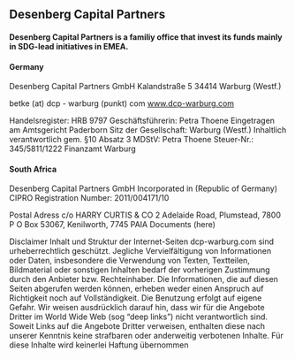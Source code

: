 ## Desenberg Capital Partners 
#### Desenberg Capital Partners is a familiy office that invest its funds mainly in SDG-lead initiatives in EMEA.

#### Germany
Desenberg Capital Partners GmbH 
Kalandstraße 5
34414 Warburg (Westf.)

betke (at) dcp - warburg (punkt) com
www.dcp-warburg.com

Handelsregister: HRB 9797
Geschäftsführerin: Petra Thoene
Eingetragen am Amtsgericht Paderborn
Sitz der Gesellschaft: Warburg (Westf.)
Inhaltlich verantwortlich gem. §10 Absatz 3 MDStV: Petra Thoene
Steuer-Nr.: 345/5811/1222
Finanzamt Warburg

#### South Africa
Desenberg Capital Partners GmbH
Incorporated in (Republic of Germany)
CIPRO Registration Number: 2011/004171/10

Postal Adress
c/o HARRY CURTIS & CO 
2 Adelaide Road, Plumstead, 7800 
P O Box 53067, Kenilworth, 7745 
PAIA Documents (here)

Disclaimer
Inhalt und Struktur der Internet-Seiten dcp-warburg.com sind urheberrechtlich geschützt. Jegliche Vervielfältigung von Informationen oder Daten, insbesondere die Verwendung von Texten, Textteilen, Bildmaterial oder sonstigen Inhalten bedarf der vorherigen Zustimmung durch den Anbieter bzw. Rechteinhaber. 
Die Informationen, die auf diesen Seiten abgerufen werden können, erheben weder einen Anspruch auf Richtigkeit noch auf Vollständigkeit. Die Benutzung erfolgt auf eigene Gefahr. 
Wir weisen ausdrücklich darauf hin, dass wir für die Angebote Dritter im World Wide Web (sog “deep links”) nicht verantwortlich sind. Soweit Links auf die Angebote Dritter verweisen, enthalten diese nach unserer Kenntnis keine strafbaren oder anderweitig verbotenen Inhalte. Für diese Inhalte wird keinerlei Haftung übernommen
